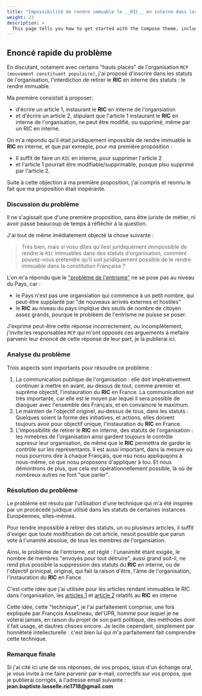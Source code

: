 ```yaml
---
title: "Impossibilité de rendre immuable le __RIC__ en interne dans les statuts"
weight: 23
description: >
  This page tells you how to get started with the Compose theme, including installation and basic configuration.
---
```


## Enoncé rapide du problème

En discutant, notament avec certains "hauts placés" de l'organisation `MCP (mouvement constituant populaire)`, j'ai proposé d'inscrire dans les statuts de l'organisation, l'interdiction de retirer le __RIC__ en interne des statuts : le rendre immuable.

Ma première consistait à proposer:
* d'écrire un article 1, instaurant le __RIC__ en interne de l'organsiation
* et d'écrire un article 2, stipulant que l'article 1 instaurant le __RIC__ en interne de l'organisation, ne peut être modifié, ou supprimé, même par un RIC en interne.

On m'a répondu qu'il était juridiquement impossible de rendre immuable le __RIC__ en interne, et que par exmeple, pour ma première proposition :
* Il suffit de faire un `RIC` en interne, pour supprimer l'article 2
* et l'article 1 pourrait être modifiable/supprimable, pusque plsu supprimé par l'article 2.

Suite à cette objection à ma première proposition, j'ai compris et reonnu le fait que ma proposition était inopérante.

### Discussion du problème

Il ne s'agissait que d'une première proposition, sans être juriste de métier, ni avoir passé beaucoup de temps à réfléchir à la question.

J'ai tout de même imédiatement objecté la chose suivante :

>
> Très bien, mais si vosu dîtes qu'ilest juridiquement immpossible de rendre le `RIC` immuables dans des statuts d'organisation, comment pouvez-vous prétendre qu'il soit juridiquement possible de le rendre immuable dans la constitution Française ?
>

L'on m'a répondu que le ["problème de l'entrisme"](/docs/le-ric-kezakoprobleme1-entrisme/) ne se pose pas au niveau du Pays, car :
* le Pays n'est pas une organsiation qui commence à un petit nombre, qui peut-être supplanté par "de nouveaux arrivés externes et hostiles"
* le __RIC__ au niveau du pays implqiue des seuils de nombre de citoyen assez grands, pourque le problèem de l'entrisme ne puisse se poser.

J'exprime peut-être cette réponse incorrectement, ou incomplètement, j'invite les responsables `MCP` qui m'ont opposés ces arguements à mefaire parvenir leur énoncé de cette réponse de leur part, je la publierai ici.

### Analyse du problème

Trois aspects sont importants pour résoudre ce problème :
1. La communication publique de l'organisation : elle doit impérativement continuer à mettre en avant, au-dessus de tout, comme premier et suprême objectif, l'instauration du __RIC__ en France. La communication est très importante, car elle est le moyen par lequel il sera possible de diaoguer avec l'ensemble des Français, et en convaincre le maximum.
2. Le maintien de l'objectif originel, au-dessus de tous, dans les statuts : Quelques soient la forme des initiatives, et actions, elles doivent toujours avoir pour objectif unique, l'instauration du __RIC__ en France.
3. L'impossibilité de retirer le __RIC__ en interne, des statuts de l'organisation : les mmebres de l'organisation ainsi gardent toujours le contrôle supresur leur organisation, de même que le __RIC__ permettra de garder le contrôle sur les représentants. Il est aussi important, dans la mesure où nous pourrons dire à chaque Français, que nsu nosu appliquqons à nous-même, ce que nosu proposons d'appliquer à tou. Et nous démontrons de plus, que cela est opérationnellement possible, là où de nombreux autres ne font "que parler".

### Résolution du problème

Le problème est résolu par l'utilisation d'une technique qui m'a été inspirée par un procécédé juidique utilsié dans les statuts de certaines instances Européennes, elles-mêmes.

Pour rendre impossible à retirer des statuts, un ou plusieurs articles, il suffit d'exiger que toute modification de cet article, nesoit possible que parun vote à l'unamité absolue, de tous les membres de l'organsiation.

Ainsi, le problème de l'entrisme, est réglé : l'unanimité étant exigée, le nombre de membres "envoyés pour tout détruire", aussi grand soit-il, ne rend plus possible la suppression des statuts du __RIC__ en interne, ou de l'objectif prinicpal, original, qui fait la raison d'être, l'âme de l'organisation, l'instauration du __RIC__ en Fance.


C'est cette idée que j'ai utilisée pour les articles rendant immuables le RIC dans l'organisation, les [articles 1](ccc) et [article 2](ccc) relatifs au __RIC__ en interne

Cette idée, cette "technique", je l'ai parfaitement comprise, une fois expliquée par François Asselineau, del'UPR, homme pour lequel je ne voterai jamais, en raison du projet de son parti politique, des méthodes dont il fait usage, et dautres chsoes encore. Je lecite cependant, simplement par honnêteté intellecturelle : c'est bien lui qui m'a parfaitement fait comprendre cette technique.


### Remarque finale

Si j'ai cité ici une de vos réponses, de vos propos, issus d'un échange oral, je vous invite à me faire parvenir par e-mail, correctifs sur vos propos, que je publierai corrigés, à l'adresse email suivante : __jean.baptiste.lasselle.ric1718@gmail.com__

